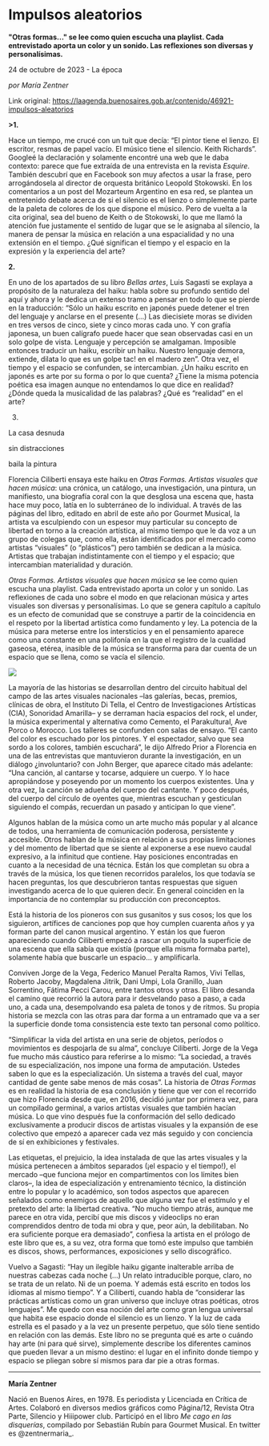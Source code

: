 # Impulsos aleatorios

**"Otras formas..." se lee como quien escucha una playlist. Cada entrevistado aporta un color y un sonido. Las reflexiones son diversas y personalísimas.**

24 de octubre de 2023 - La época

_por María Zentner_

Link original: https://laagenda.buenosaires.gob.ar/contenido/46921-impulsos-aleatorios



**>1.**




Hace un tiempo, me crucé con un tuit que decía: “El pintor tiene el lienzo. El escritor, resmas de papel vacío. El músico tiene el silencio. Keith Richards”. Googleé la declaración y solamente encontré una web que le daba contexto: parece que fue extraída de una entrevista en la revista *Esquire*. También descubrí que en Facebook son muy afectos a usar la frase, pero arrogándosela al director de orquesta británico Leopold Stokowski. En los comentarios a un post del Mozarteum Argentino en esa red, se plantea un entretenido debate acerca de si el silencio es el lienzo o simplemente parte de la paleta de colores de los que dispone el músico. Pero de vuelta a la cita original, sea del bueno de Keith o de Stokowski, lo que me llamó la atención fue justamente el sentido de lugar que se le asignaba al silencio, la manera de pensar la música en relación a una espacialidad y no una extensión en el tiempo. ¿Qué significan el tiempo y el espacio en la expresión y la experiencia del arte?




**2.**




En uno de los apartados de su libro *Bellas artes*, Luis Sagasti se explaya a propósito de la naturaleza del haiku: habla sobre su profundo sentido del aquí y ahora y le dedica un extenso tramo a pensar en todo lo que se pierde en la traducción: “Sólo un haiku escrito en japonés puede detener el tren del lenguaje y anclarse en el presente (...) Las diecisiete moras se dividen en tres versos de cinco, siete y cinco moras cada uno. Y con grafía japonesa, un buen calígrafo puede hacer que sean observadas casi en un solo golpe de vista. Lenguaje y percepción se amalgaman. Imposible entonces traducir un haiku, escribir un haiku. Nuestro lenguaje demora, extiende, dilata lo que es un golpe tac! en el madero zen”. Otra vez, el tiempo y el espacio se confunden, se intercambian. ¿Un haiku escrito en japonés es arte por su forma o por lo que cuenta? ¿Tiene la misma potencia poética esa imagen aunque no entendamos lo que dice en realidad? ¿Dónde queda la musicalidad de las palabras? ¿Qué es “realidad” en el arte?




3.




La casa desnuda




sin distracciones




baila la pintura




Florencia Ciliberti ensaya este haiku en *Otras Formas. Artistas visuales que hacen música*: una crónica, un catálogo, una investigación, una pintura, un manifiesto, una biografía coral con la que desglosa una escena que, hasta hace muy poco, latía en lo subterráneo de lo individual. A través de las páginas del libro, editado en abril de este año por Gourmet Musical, la artista va esculpiendo con un espesor muy particular su concepto de libertad en torno a la creación artística, al mismo tiempo que le da voz a un grupo de colegas que, como ella, están identificados por el mercado como artistas “visuales” (o “plásticos”) pero también se dedican a la música. Artistas que trabajan indistintamente con el tiempo y el espacio; que intercambian materialidad y duración.




*Otras Formas. Artistas visuales que hacen música* se lee como quien escucha una playlist. Cada entrevistado aporta un color y un sonido. Las reflexiones de cada uno sobre el modo en que relacionan música y artes visuales son diversas y personalísimas. Lo que se genera capítulo a capítulo es un efecto de comunidad que se construye a partir de la coincidencia en el respeto por la libertad artística como fundamento y ley. La potencia de la música para meterse entre los intersticios y en el pensamiento aparece como una constante en una polifonía en la que el registro de la cualidad gaseosa, etérea, inasible de la música se transforma para dar cuenta de un espacio que se llena, como se vacía el silencio.




![](https://cdn.feater.me/files/images/2857838/b6913ea4-8d82-4899-bd1f-34ed502da1c2.jpg)




La mayoría de las historias se desarrollan dentro del circuito habitual del campo de las artes visuales nacionales –las galerías, becas, premios, clínicas de obra, el Instituto Di Tella, el Centro de Investigaciones Artísticas (CIA), Sonoridad Amarilla– y se derraman hacia espacios del rock, el under, la música experimental y alternativa como Cemento, el Parakultural, Ave Porco o Morocco. Los talleres se confunden con salas de ensayo. “El canto del color es escuchado por los pintores. Y el espectador, salvo que sea sordo a los colores, también escuchará”, le dijo Alfredo Prior a Florencia en una de las entrevistas que mantuvieron durante la investigación, en un diálogo ¿involuntario? con John Berger, que aparece citado más adelante: “Una canción, al cantarse y tocarse, adquiere un cuerpo. Y lo hace apropiándose y poseyendo por un momento los cuerpos existentes. Una y otra vez, la canción se adueña del cuerpo del cantante. Y poco después, del cuerpo del círculo de oyentes que, mientras escuchan y gesticulan siguiendo el compás, recuerdan un pasado y anticipan lo que viene”.




Algunos hablan de la música como un arte mucho más popular y al alcance de todos, una herramienta de comunicación poderosa, persistente y accesible. Otros hablan de la música en relación a sus propias limitaciones y del momento de libertad que se siente al exponerse a ese nuevo caudal expresivo, a la infinitud que contiene. Hay posiciones encontradas en cuanto a la necesidad de una técnica. Están los que completan su obra a través de la música, los que tienen recorridos paralelos, los que todavía se hacen preguntas, los que descubrieron tantas respuestas que siguen investigando acerca de lo que quieren decir. En general coinciden en la importancia de no contemplar su producción con preconceptos.




Está la historia de los pioneros con sus gusanitos y sus cosos; los que los siguieron, artífices de canciones pop que hoy cumplen cuarenta años y ya forman parte del canon musical argentino. Y están los que fueron apareciendo cuando Ciliberti empezó a rascar un poquito la superficie de una escena que ella sabía que existía (porque ella misma formaba parte), solamente había que buscarle un espacio… y amplificarla.




Conviven Jorge de la Vega, Federico Manuel Peralta Ramos, Vivi Tellas, Roberto Jacoby, Magdalena Jitrik, Dani Umpi, Lola Granillo, Juan Sorrentino, Fátima Pecci Carou, entre tantos otros y otras. El libro desanda el camino que recorrió la autora para ir desvelando paso a paso, a cada uno, a cada una, desempolvando esa paleta de tonos y de ritmos. Su propia historia se mezcla con las otras para dar forma a un entramado que va a ser la superficie donde toma consistencia este texto tan personal como político.




“Simplificar la vida del artista en una serie de objetos, períodos o movimientos es despojarla de su alma”, concluye Ciliberti. Jorge de la Vega fue mucho más cáustico para referirse a lo mismo: “La sociedad, a través de su especialización, nos impone una forma de amputación. Ustedes saben lo que es la especialización. Un sistema a través del cual, mayor cantidad de gente sabe menos de más cosas”. La historia de *Otras Formas* es en realidad la historia de esa conclusión y tiene que ver con el recorrido que hizo Florencia desde que, en 2016, decidió juntar por primera vez, para un compilado germinal, a varios artistas visuales que también hacían música. Lo que vino después fue la conformación del sello dedicado exclusivamente a producir discos de artistas visuales y la expansión de ese colectivo que empezó a aparecer cada vez más seguido y con conciencia de sí en exhibiciones y festivales.




Las etiquetas, el prejuicio, la idea instalada de que las artes visuales y la música pertenecen a ámbitos separados (¡el espacio y el tiempo!), el mercado –que funciona mejor en compartimentos con los límites bien claros–, la idea de especialización y entrenamiento técnico, la distinción entre lo popular y lo académico, son todos aspectos que aparecen señalados como enemigos de aquello que alguna vez fue el estímulo y el pretexto del arte: la libertad creativa. “No mucho tiempo atrás, aunque me parece en otra vida, percibí que mis discos y videoclips no eran comprendidos dentro de toda mi obra y que, peor aún, la debilitaban. No era suficiente porque era demasiado”, confiesa la artista en el prólogo de este libro que es, a su vez, otra forma que tomó este impulso que también es discos, shows, performances, exposiciones y sello discográfico.




Vuelvo a Sagasti: “Hay un ilegible haiku gigante inalterable arriba de nuestras cabezas cada noche (...) Un relato intraducible porque, claro, no se trata de un relato. Ni de un poema. Y además está escrito en todos los idiomas al mismo tiempo”. Y a Ciliberti, cuando habla de “considerar las prácticas artísticas como un gran universo que incluye otras poéticas, otros lenguajes”. Me quedo con esa noción del arte como gran lengua universal que habita ese espacio donde el silencio es un lienzo. Y la luz de cada estrella es el pasado y a la vez un presente perpetuo, que sólo tiene sentido en relación con las demás. Este libro no se pregunta qué es arte o cuándo hay arte (ni para qué sirve), simplemente describe los diferentes caminos que pueden llevar a un mismo destino: el lugar en el infinito donde tiempo y espacio se pliegan sobre sí mismos para dar pie a otras formas.




---




**María Zentner**




Nació en Buenos Aires, en 1978. Es periodista y Licenciada en Crítica de Artes. Colaboró en diversos medios gráficos como Página/12, Revista Otra Parte, Silencio y Hiiipower club. Participó en el libro *Me cago en las disquerías*, compilado por Sebastián Rubín para Gourmet Musical. En twitter es @zentnermaria\_.




